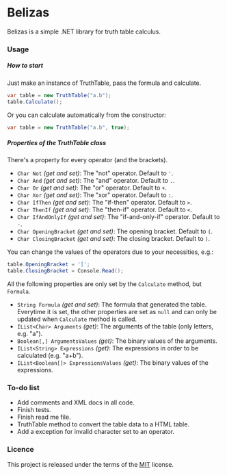 # Belizas
Belizas is a simple .NET library for truth table calculus.

### Usage
##### How to start
Just make an instance of TruthTable, pass the formula and calculate.
```c#
var table = new TruthTable("a.b");
table.Calculate();
```
Or you can calculate automatically from the constructor:
```c#
var table = new TruthTable("a.b", true);
```

##### Properties of the TruthTable class
There's a property for every operator (and the brackets).
* `Char Not` *(get and set)*: The "not" operator. Default to `'`.
* `Char And` *(get and set)*: The "and" operator. Default to `.`.
* `Char Or` *(get and set)*: The "or" operator. Default to `+`.
* `Char Xor` *(get and set)*: The "xor" operator. Default to `:`.
* `Char IfThen` *(get and set)*: The "if-then" operator. Default to `>`.
* `Char ThenIf` *(get and set)*: The "then-if" operator. Default to `<`.
* `Char IfAndOnlyIf` *(get and set)*: The "if-and-only-if" operator. Default to `-`.
* `Char OpeningBracket` *(get and set)*: The opening bracket. Default to `(`.
* `Char ClosingBracket` *(get and set)*: The closing bracket. Default to `)`.

You can change the values of the operators due to your necessities, e.g.:
```c#
table.OpeningBracket = '[';
table.ClosingBracket = Console.Read();
```

All the following properties are only set by the `Calculate` method, but `Formula`.
* `String Formula` *(get and set)*: The formula that generated the table. Everytime it is set, the other properties are set as `null` and can only be updated when `Calculate` method is called.
* `IList<Char> Arguments` *(get)*: The arguments of the table (only letters, e.g. "a").
* `Boolean[,] ArgumentsValues` *(get)*: The binary values of the arguments.
* `IList<String> Expressions` *(get)*: The expressions in order to be calculated (e.g. "a+b").
* `IList<Boolean[]> ExpressionsValues` *(get)*: The binary values of the expressions.

### To-do list
* Add comments and XML docs in all code.
* Finish tests.
* Finish read me file.
* TruthTable method to convert the table data to a HTML table.
* Add a exception for invalid character set to an operator.

### Licence
This project is released under the terms of the [MIT](http://opensource.org/licenses/MIT) license.